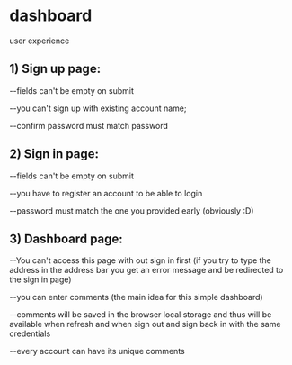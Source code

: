 # dashboard
user experience 
## 1) Sign up page:
  --fields can't be empty on submit
  
  --you can't sign up with existing account name;
  
  --confirm password must match password
 
## 2) Sign in page:
   --fields can't be empty on submit
   
   --you have to register an account to be able to login
   
   --password must match the one you provided early (obviously :D)
   
## 3) Dashboard page:
  --You can't access this page with out sign in first (if you try to type the address in the address bar you get an error message and be redirected to the sign in page)
  
  --you can enter comments (the main idea for this simple dashboard)
  
  --comments will be saved in the browser local storage and thus will be available when refresh and when sign out and sign back in with the same credentials
  
  --every account can have its unique comments
